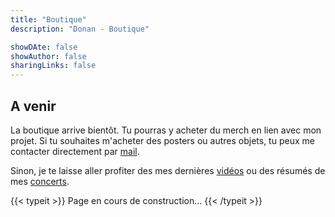 ```yaml
---
title: "Boutique"
description: "Donan - Boutique"

showDAte: false
showAuthor: false
sharingLinks: false
---
```


## A venir

La boutique arrive bientôt. Tu pourras y acheter du merch en lien avec mon projet. Si tu souhaites m'acheter des posters ou autres objets, tu peux me contacter directement par [mail](mailto:donanr@gmail.com).

Sinon, je te laisse aller profiter des mes dernières [vidéos](/vidéos) ou des résumés de mes [concerts](/concerts).

{{< typeit >}}
Page en cours de construction...
{{< /typeit >}}